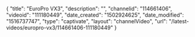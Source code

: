 {
    "title": "EuroPro VX3",
    "description": "",
    "channelid": "114661406",
    "videoid": "111180449",
    "date_created": "1502924625",
    "date_modified": "1516737747",
    "type": "captivate",
    "layout": "channelVideo",
    "url": "\/latest-videos\/europro-vx3\/114661406-111180449"
}